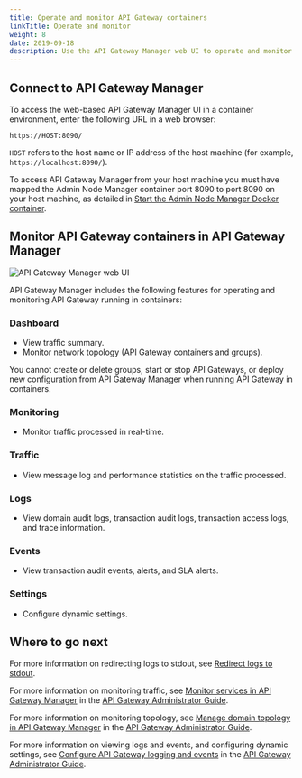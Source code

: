```yaml
---
title: Operate and monitor API Gateway containers
linkTitle: Operate and monitor
weight: 8
date: 2019-09-18
description: Use the API Gateway Manager web UI to operate and monitor API Gateways running in containers.
---
```


## Connect to API Gateway Manager

To access the web-based API Gateway Manager UI in a container environment, enter the following URL in a web browser:

```
https://HOST:8090/
```

`HOST` refers to the host name or IP address of the host machine (for example, `https://localhost:8090/`).

To access API Gateway Manager from your host machine you must have mapped the Admin Node Manager container port 8090 to port 8090 on your host machine, as detailed in [Start the Admin Node Manager Docker container](/docs/apim_installation/apigw_containers/containers_docker_setup/docker_script_anmimage/#start-the-admin-node-manager-docker-container).

## Monitor API Gateway containers in API Gateway Manager

![API Gateway Manager web UI](/Images/ContainerGuide/gw_mgr_ui.png)

API Gateway Manager includes the following features for operating and monitoring API Gateway running in containers:

### Dashboard

* View traffic summary.
* Monitor network topology (API Gateway containers and groups).

You cannot create or delete groups, start or stop API Gateways, or deploy new configuration from API Gateway Manager when running API Gateway in containers.

### Monitoring

* Monitor traffic processed in real-time.

### Traffic

* View message log and performance statistics on the traffic processed.

### Logs

* View domain audit logs, transaction audit logs, transaction access logs, and trace information.

### Events

* View transaction audit events, alerts, and SLA alerts.

### Settings

* Configure dynamic settings.

## Where to go next

For more information on redirecting logs to stdout, see [Redirect logs to stdout](/docs/apim_installation/apigw_containers/configure_log_streaming/).

For more information on monitoring traffic, see [Monitor services in API Gateway Manager](/csh?context=100&product=prod-api-gateway-77) in the [API Gateway Administrator Guide](/bundle/APIGateway_77_AdministratorGuide_allOS_en_HTML5/).

For more information on monitoring topology, see [Manage domain topology in API Gateway Manager](/csh?context=107&product=prod-api-gateway-77) in the [API Gateway Administrator Guide](/bundle/APIGateway_77_AdministratorGuide_allOS_en_HTML5/).

For more information on viewing logs and events, and configuring dynamic settings, see [Configure API Gateway logging and events](/csh?context=108&product=prod-api-gateway-77) in the [API Gateway Administrator Guide](/bundle/APIGateway_77_AdministratorGuide_allOS_en_HTML5/).
